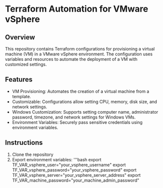 # **Terraform Automation for VMware vSphere**

## **Overview**
This repository contains Terraform configurations for provisioning a virtual machine (VM) in a VMware vSphere environment.
The configuration uses variables and resources to automate the deployment of a VM with customized settings.

## **Features**
* VM Provisioning: Automates the creation of a virtual machine from a template.
* Customizable: Configurations allow setting CPU, memory, disk size, and network settings.
* Windows Customization: Supports setting computer name, administrator password, timezone, and network settings for Windows VMs.
* Environment Variables: Securely pass sensitive credentials using environment variables.

## **Instructions**
1. Clone the repository
2. Export environment variables:
   '''bash
   export TF_VAR_vsphere_user="your_vsphere_username"
   export TF_VAR_vsphere_password="your_vsphere_password"
   export TF_VAR_vsphere_server="your_vsphere_server_address"
   export TF_VAR_machine_password="your_machine_admin_password"

